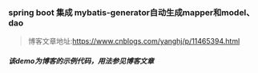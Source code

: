 ### spring boot 集成 mybatis-generator自动生成mapper和model、dao

> 博客文章地址:https://www.cnblogs.com/yanghj/p/11465394.html



##### 该demo为博客的示例代码，用法参见博客文章
